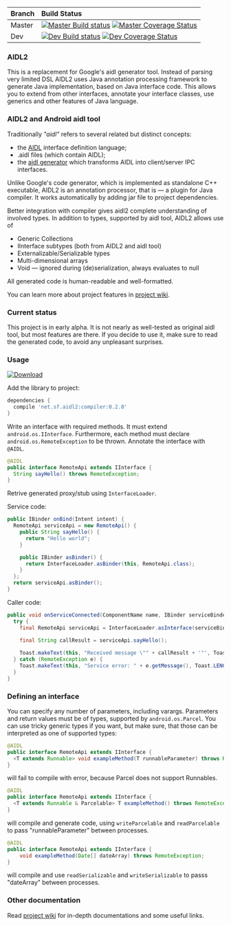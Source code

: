 | Branch | Build Status                                                                                                     |
| ------ |:-----------------------------------------------------------------------------------------------------------------|
| Master | [![Master Build status][master build]][travis link] [![Master Coverage Status][master coverage]][coveralls link] |
| Dev    | [![Dev Build status][dev build]][travis link] [![Dev Coverage Status][dev coverage]][coveralls link]             |

[travis link]: https://travis-ci.org/chdir/aidl2
[coveralls link]: https://coveralls.io/github/chdir/aidl2
[master build]: https://travis-ci.org/chdir/aidl2.svg?branch=master
[dev build]: https://travis-ci.org/chdir/aidl2.svg?branch=dev
[master coverage]: https://coveralls.io/repos/github/chdir/aidl2/badge.svg?branch=master
[dev coverage]: https://coveralls.io/repos/github/chdir/aidl2/badge.svg?branch=dev

### AIDL2

This is a replacement for Google's aidl generator tool. Instead of parsing very limited DSL AIDL2
 uses Java annotation processing framework to generate Java implementation, based on Java
interface code. This allows you to extend from other interfaces, annotate your interface classes,
use generics and other features of Java language.

### AIDL2 and Android aidl tool

Traditionally *"aidl"* refers to several related but distinct concepts:

* the [AIDL][1] interface definition language;
* .aidl files (which contain AIDL);
* the [aidl generator][2] which transforms AIDL into client/server IPC interfaces.

Unlike Google's code generator, which is implemented as standalone C++ executable,
AIDL2 is an annotation processor, that is — a plugin for Java compiler. It works automatically
by adding jar file to project dependencies.

Better integration with compiler gives aidl2 complete understanding of involved types.
In addition to types, supported by aidl tool, AIDL2 allows use of

* Generic Collections
* IInterface subtypes (both from AIDL2 and aidl tool)
* Externalizable/Serializable types
* Multi-dimensional arrays
* Void — ignored during (de)serialization, always evaluates to null

All generated code is human-readable and well-formatted.

You can learn more about project features in [project wiki](http://sf.net/p/aidl2/docs/#miscalleous-features).

### Current status

This project is in early alpha. It is not nearly as well-tested as original aidl tool, but
most features are there. If you decide to use it, make sure to read the generated code, to
avoid any unpleasant surprises.

### Usage

[![Download](https://api.bintray.com/packages/alexanderr/maven/aidl2/images/download.svg)](https://bintray.com/alexanderr/maven/aidl2/_latestVersion)

Add the library to project:

```groovy
dependencies {
  compile 'net.sf.aidl2:compiler:0.2.0'
}
```

Write an interface with required methods. It must extend `android.os.IInterface`. Furthermore,
each method must declare `android.os.RemoteException` to be thrown.
Annotate the interface with `@AIDL`.

```java
@AIDL
public interface RemoteApi extends IInterface {
  String sayHello() throws RemoteException;
}
```

Retrive generated proxy/stub using `InterfaceLoader`.

Service code:

```java
public IBinder onBind(Intent intent) {
  RemoteApi serviceApi = new RemoteApi() {
    public String sayHello() {
      return "Hello world";
    }

    public IBinder asBinder() {
      return InterfaceLoader.asBinder(this, RemoteApi.class);
    }
  };
  return serviceApi.asBinder();
}
```

Caller code:

```java
public void onServiceConnected(ComponentName name, IBinder serviceBinder) {
  try {
    final RemoteApi serviceApi = InterfaceLoader.asInterface(serviceBinder, RemoteApi.class);
    
    final String callResult = serviceApi.sayHello();

    Toast.makeText(this, "Received message \"" + callResult + '"', Toast.LENGTH_SHORT).show();
  } catch (RemoteException e) {
    Toast.makeText(this, "Service error: " + e.getMessage(), Toast.LENGTH_SHORT).show();
  }
}
```

### Defining an interface

You can specify any number of parameters, including varargs. Parameters and
return values must be of types, supported by `android.os.Parcel`. You can use tricky
generic types if you want, but make sure, that those can be interpreted as one of supported
types:

```java
@AIDL
public interface RemoteApi extends IInterface {
  <T extends Runnable> void exampleMethod(T runnableParameter) throws RemoteException;
}
```

will fail to compile with error, because Parcel does not support Runnables.

```java
@AIDL
public interface RemoteApi extends IInterface {
  <T extends Runnable & Parcelable> T exampleMethod() throws RemoteException;
}
```

will compile and generate code, using `writeParcelable`  and `readParcelable` to pass "runnableParameter"
between processes.

```java
@AIDL
public interface RemoteApi extends IInterface {
    void exampleMethod(Date[] dateArray) throws RemoteException;
}
```

will compile and use `readSerializable` and `writeSerializable` to passs "dateArray" between processes.

### Other documentation

Read [project wiki](http://sf.net/p/aidl2/docs/) for in-depth documentations and some useful links.

[1]: https://developer.android.com/guide/components/aidl.html
[2]: https://android.googlesource.com/platform/system/tools/aidl/
